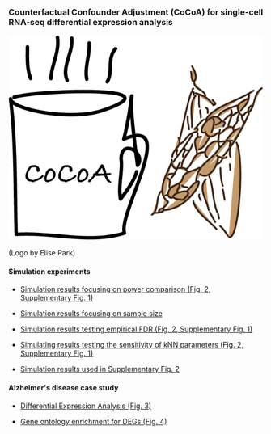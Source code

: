 ### Counterfactual Confounder Adjustment (CoCoA) for single-cell RNA-seq differential expression analysis

![](cocoa.png)

(Logo by Elise Park)

#### Simulation experiments

* [Simulation results focusing on power comparison (Fig. 2, Supplementary Fig. 1)](result_simulation-power.html)

* [Simulation results focusing on sample size](result_simulation-samplesize.html)

* [Simulation results testing empirical FDR (Fig. 2, Supplementary Fig. 1)](result_simulation-fdr.html)

* [Simulating results testing the sensitivity of kNN parameters (Fig. 2, Supplementary Fig. 1)](result_simulation-knn.html)

* [Simulation results used in Supplementary Fig. 2](result_simulation-v3.html)

#### Alzheimer's disease case study

* [Differential Expression Analysis (Fig. 3)](result_AD.html)

* [Gene ontology enrichment for DEGs (Fig. 4)](result_AD_GO.html)

